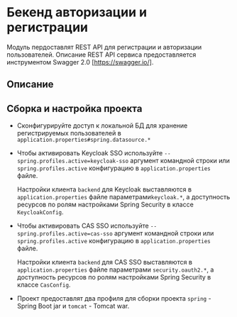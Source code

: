 Бекенд авторизации и регистрации
=================================================== 

Модуль пердоставлят REST API для регистрации и авторизации пользователей.
Описание REST API сервиса предоставляется инструментом Swagger 2.0 [https://swagger.io/].

Описание
----------

Сборка и настройка проекта
-----------

* Сконфигурируйте доступ к локальной БД для хранение регистрируемых пользователей в `application.properties#spring.datasource.*`

* Чтобы активировать Keycloak SSO используйте ``--spring.profiles.active=keycloak-sso`` аргумент командной строки
или ``spring.profiles.active`` конфигурацию в ``application.properties`` файле.

    Настройки клиента `backend` для Keycloak выставляются в `application.properties` файле параметрами`keycloak.*`,
    а доступность ресурсов по ролям настройками Spring Security в классе `KeycloakConfig`.
    
* Чтобы активировать CAS SSO  используйте ``--spring.profiles.active=cas-sso`` аргумент командной строки
или ``spring.profiles.active`` конфигурацию в ``application.properties`` файле.

    Настройки клиента `backend` для CAS SSO выставляются в `application.properties` файле параметрами `security.oauth2.*`,
    а доступность ресурсов по ролям настройками Spring Security в классе `CasConfig`.

* Проект предоставлят два профиля для сборки проекта `spring` - Spring Boot jar и `tomcat` - Tomcat war.